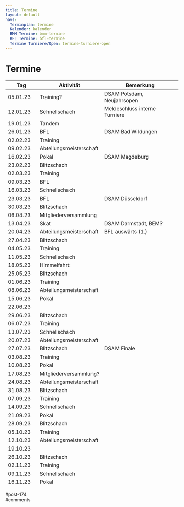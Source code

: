 ```yaml
---
title: Termine 
layout: default
navs:
  Terminplan: termine
  Kalender: kalender
  BMM Termine: bmm-termine
  BFL Termine: bfl-termine
  Termine Turniere/Open: termine-turniere-open
---
```

<div class="post-174 page type-page status-publish hentry" id="post-174">
<h1 class="entry-title">Termine</h1>
<div class="entry-content">
<style><span style="display: inline-block; width: 0px; overflow: hidden; line-height: 0;" data-mce-type="bookmark" class="mce_SELRES_start">﻿</span><span data-mce-type="bookmark" style="display: inline-block; width: 0px; overflow: hidden; line-height: 0;" class="mce_SELRES_start">﻿</span><!-- #content table.clean.calendar thead tr th { padding:12px; background:#e9e69d; } #content table.clean.calendar tbody tr th { background:#e9e69d; padding:8px; } #content table.clean.calendar tbody tr td { padding:8px; } #content table.clean.calendar tbody tr td.blitz { background:#f29b30; } #content table.clean.calendar tbody tr td.versammlung { background:#f23000; } #content table.clean.calendar tbody tr td.schnell { background:#9b30f2; } #content table.clean.calendar tbody tr td.training { background:#309bf2; } #content table.clean.calendar tbody tr td.abtm { background:#30f29b; } #content table.clean.calendar tbody tr td.bfl{ background:#f29b9b; } #content table.clean.calendar tbody tr td.pokal{ background:#f2f29b; } --></style>
<table class="clean calendar" style="width: 107.617%; height: 1266px;">
<thead>
<tr style="height: 18px;">
<th style="width: 90px; height: 18px;">Tag</th>
<th style="width: 180px; height: 18px;">Aktivität</th>
<th style="width: 280px; height: 18px;">Bemerkung</th>
</tr>
</thead>
<tbody>
<tr style="">
<td style="width: 90px;">05.01.23</td>
<td class="training" style="width: 180px;">Training?</td>
<td style="width: 280px;">DSAM Potsdam, Neujahrsopen</td>
</tr>
<tr style="">
<td style="width: 90px;">12.01.23</td>
<td class="schnell" style="width: 180px;">Schnellschach</td>
<td style="width: 280px;">Meldeschluss interne Turniere</td>
</tr>
<tr style="">
<td style="width: 90px;">19.01.23</td>
<td class="versammlung" style="width: 180px;">Tandem</td>
<td style="width: 280px;"></td>
</tr>
<tr style="">
<td style="width: 90px;">26.01.23</td>
<td class="bfl" style="width: 180px;">BFL</td>
<td style="width: 280px;">DSAM Bad Wildungen</td>
</tr>
<tr style="">
<td style="width: 90px;">02.02.23</td>
<td class="training" style="width: 180px;">Training</td>
<td style="width: 280px;"></td>
</tr>
<tr style="">
<td style="width: 90px;">09.02.23</td>
<td class="abtm" style="width: 180px;">Abteilungsmeisterschaft</td>
<td style="width: 280px;"></td>
</tr>
<tr style="">
<td style="width: 90px;">16.02.23</td>
<td class="pokal" style="width: 180px;">Pokal</td>
<td style="width: 280px;">DSAM Magdeburg</td>
</tr>
<tr style="">
<td style="width: 90px;">23.02.23</td>
<td class="blitz" style="width: 180px;">Blitzschach</td>
<td style="width: 280px;"></td>
</tr>
<tr style="">
<td style="width: 90px;">02.03.23</td>
<td class="training" style="width: 180px;">Training</td>
<td style="width: 280px;"></td>
</tr>
<tr style="">
<td style="width: 90px;">09.03.23</td>
<td class="bfl" style="width: 180px;">BFL</td>
<td style="width: 280px;"></td>
</tr>
<tr style="">
<td style="width: 90px;">16.03.23</td>
<td class="schnell" style="width: 180px;">Schnellschach</td>
<td style="width: 280px;"></td>
</tr>
<tr style="">
<td style="width: 90px;">23.03.23</td>
<td class="bfl" style="width: 180px;">BFL</td>
<td style="width: 280px;">DSAM Düsseldorf</td>
</tr>
<tr style="">
<td style="width: 90px;">30.03.23</td>
<td class="blitz" style="width: 180px;">Blitzschach</td>
<td style="width: 280px;"></td>
</tr>
<tr style="">
<td style="width: 90px;">06.04.23</td>
<td class="versammlung" style="width: 180px;">Mitgliederversammlung</td>
<td style="width: 280px;"></td>
</tr>
<tr style="">
<td style="width: 90px;">13.04.23</td>
<td class="versammlung" style="width: 180px;">Skat</td>
<td style="width: 280px;">DSAM Darmstadt, BEM?</td>
</tr>
<tr style="">
<td style="width: 90px;">20.04.23</td>
<td class="abtm" style="width: 180px;">Abteilungsmeisterschaft</td>
<td align="left" height="17" style="width: 280px;">BFL auswärts (1.)</td>
</tr>
<tr style="">
<td style="width: 90px;">27.04.23</td>
<td class="blitz" style="width: 180px;">Blitzschach</td>
<td style="width: 280px;"></td>
</tr>
<tr style="">
<td style="width: 90px;">04.05.23</td>
<td class="training" style="width: 180px;">Training</td>
<td style="width: 280px;"></td>
</tr>
<tr style="">
<td style="width: 90px;">11.05.23</td>
<td class="schnell" style="width: 180px;">Schnellschach</td>
<td style="width: 280px;"></td>
</tr>
<tr style="">
<td style="width: 90px;">18.05.23</td>
<td style="width: 180px;">Himmelfahrt</td>
<td style="width: 280px;"></td>
</tr>
<tr style="">
<td style="width: 90px;">25.05.23</td>
<td class="blitz" style="width: 180px;">Blitzschach</td>
<td style="width: 280px;"></td>
</tr>
<tr style="">
<td style="width: 90px;">01.06.23</td>
<td class="training" style="width: 180px;">Training</td>
<td style="width: 280px;"></td>
</tr>
<tr style="">
<td style="width: 90px;">08.06.23</td>
<td class="abtm" style="width: 180px;">Abteilungsmeisterschaft</td>
<td style="width: 280px;"></td>
</tr>
<tr style="">
<td style="width: 90px;">15.06.23</td>
<td class="pokal" style="width: 180px;">Pokal</td>
<td style="width: 280px;"></td>
</tr>
<tr style="">
<td style="width: 90px;">22.06.23</td>
<td style="width: 180px;"></td>
<td style="width: 280px;"></td>
</tr>
<tr style="">
<td style="width: 90px;">29.06.23</td>
<td class="blitz" style="width: 180px;">Blitzschach</td>
<td style="width: 280px;"></td>
</tr>
<tr style="">
<td style="width: 90px;">06.07.23</td>
<td class="training" style="width: 180px;">Training</td>
<td style="width: 280px;"></td>
</tr>
<tr style="">
<td style="width: 90px;">13.07.23</td>
<td class="schnell" style="width: 180px;">Schnellschach</td>
<td style="width: 280px;"></td>
</tr>
<tr style="">
<td style="width: 90px;">20.07.23</td>
<td class="abtm" style="width: 180px;">Abteilungsmeisterschaft</td>
<td style="width: 280px;"></td>
</tr>
<tr style="">
<td style="width: 90px;">27.07.23</td>
<td class="blitz" style="width: 180px;">Blitzschach</td>
<td style="width: 280px;">DSAM Finale</td>
</tr>
<tr style="">
<td style="width: 90px;">03.08.23</td>
<td class="training" style="width: 180px;">Training</td>
<td style="width: 280px;"></td>
</tr>
<tr style="">
<td style="width: 90px;">10.08.23</td>
<td class="pokal" style="width: 180px;">Pokal</td>
<td style="width: 280px;"></td>
</tr>
<tr style="">
<td style="width: 90px;">17.08.23</td>
<td class="versammlung" style="width: 180px;">Mitgliederversammlung?</td>
<td style="width: 280px;"></td>
</tr>
<tr style="">
<td style="width: 90px;">24.08.23</td>
<td class="abtm" style="width: 180px;">Abteilungsmeisterschaft</td>
<td style="width: 280px;"></td>
</tr>
<tr style="">
<td style="width: 90px;">31.08.23</td>
<td class="blitz" style="width: 180px;">Blitzschach</td>
<td style="width: 280px;"></td>
</tr>
<tr style="">
<td style="width: 90px;">07.09.23</td>
<td class="training" style="width: 180px;">Training</td>
<td style="width: 280px;"></td>
</tr>
<tr style="">
<td style="width: 90px;">14.09.23</td>
<td class="schnell" style="width: 180px;">Schnellschach</td>
<td style="width: 280px;"></td>
</tr>
<tr style="">
<td style="width: 90px;">21.09.23</td>
<td class="pokal" style="width: 180px;">Pokal</td>
<td style="width: 280px;"></td>
</tr>
<tr style="">
<td style="width: 90px;">28.09.23</td>
<td class="blitz" style="width: 180px;">Blitzschach</td>
<td style="width: 280px;"></td>
</tr>
<tr style="">
<td style="width: 90px;">05.10.23</td>
<td class="training" style="width: 180px;">Training</td>
<td style="width: 280px;"></td>
</tr>
<tr style="">
<td style="width: 90px;">12.10.23</td>
<td class="abtm" style="width: 180px;">Abteilungsmeisterschaft</td>
<td style="width: 280px;"></td>
</tr>
<tr style="">
<td style="width: 90px;">19.10.23</td>
<td style="width: 180px;"></td>
<td style="width: 280px;"></td>
</tr>
<tr style="">
<td style="width: 90px;">26.10.23</td>
<td class="blitz" style="width: 180px;">Blitzschach</td>
<td style="width: 280px;"></td>
</tr>
<tr style="">
<td style="width: 90px;">02.11.23</td>
<td class="training" style="width: 180px;">Training</td>
<td style="width: 280px;"></td>
</tr>
<tr style="">
<td style="width: 90px;">09.11.23</td>
<td class="schnell" style="width: 180px;">Schnellschach</td>
<td style="width: 280px;"></td>
</tr>
<tr style="">
<td style="width: 90px;">16.11.23</td>
<td class="pokal" style="width: 180px;">Pokal</td>
<td style="width: 280px;"></td>
</tr>
<tr style="">
<td style="width: 90px;">23.11.23</td>
<td class="abtm" style="width: 180px;">Abteilungsmeisterschaft</td>
<td style="width: 280px;"></td>
</tr>
<tr style="">
<td style="width: 90px;">30.11.23</td>
<td class="blitz" style="width: 180px;">Blitzschach</td>
<td style="width: 280px;"></td>
</tr>
<tr style="">
<td style="width: 90px;">07.12.23</td>
<td class="training" style="width: 180px;">Training</td>
<td style="width: 280px;"></td>
</tr>
<tr style="">
<td style="width: 90px;">14.12.23</td>
<td class="versammlung" style="width: 180px;">Weihnachtsfeier</td>
<td style="width: 280px;"></td>
</tr>
<tr style="">
<td style="width: 90px;">21.12.23</td>
<td style="width: 180px;"></td>
<td style="width: 280px;"></td>
</tr>
</tbody>
</table>
</div><!-- .entry-content -->
</div> #post-174 
<div id="comments">
</div> #comments 
